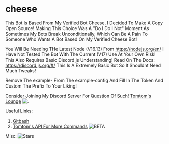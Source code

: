 # cheese
This Bot Is Based From My Verified Bot Cheese, I Decided To Make A Copy Open Source!
Making This Choice Was A "Do I Do I Not" Moment As Sometimes My Bots Break Unconditionally, Which Can Be A Pain To Someone Who Wants A Bot Based On My Verified Cheese Bot!

You Will Be Needing THe Latest Node (V16.13) From https://nodejs.org/en/ I Have Not Tested The Bot With The Current (V17) Use At Your Own Risk! This Also Requires Basic Discord.js Understanding! Read On The Docs: https://discord.js.org/#/ This Is A Extremely Basic Bot So It Shouldnt Need Much Tweaks!

Remove The example- From The example-config And Fill In The Token And Custom The Prefix To Your Liking!


Consider Joining My Discord Server For Question Of Such!
[Tomtom's Lounge](https://discord.gg/Wx9MtttyWu) ![.](https://img.shields.io/discord/925819962004750336?style=for-the-badge)


Useful Links:
1. [Gitbash](https://gitforwindows.org/)
2. [Tomtom's API For More Commands](http://tomtomvader298.uk/api/api.html) ![BETA](https://img.shields.io/badge/Status-BETA-purple)

Misc:
![Stars](https://img.shields.io/github/stars/Tomtom-Skywalker/cheese?style=plastic)
